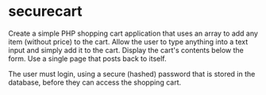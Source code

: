 # securecart
Create a simple PHP shopping cart application that uses an array to add any item (without price) to the cart.  Allow the user to type anything into a text input and simply add it to the cart.  Display the cart's contents below the form.  Use a single page that posts back to itself.

The user must login, using a secure (hashed) password that is stored in the database, before they can access the shopping cart.
